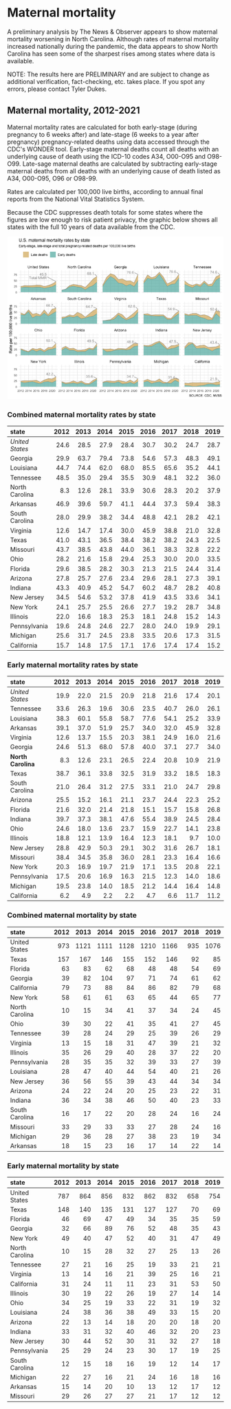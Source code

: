 # Maternal mortality

A preliminary analysis by The News & Observer appears to show maternal mortality worsening in North Carolina. Although rates of maternal mortality increased nationally during the pandemic, the data appears to show North Carolina has seen some of the sharpest rises among states where data is available.

NOTE: The results here are PRELIMINARY and are subject to change as additional verification, fact-checking, etc. takes place. If you spot any errors, please contact Tyler Dukes.

## Maternal mortality, 2012-2021

Maternal mortality rates are calculated for both early-stage (during pregnancy to 6 weeks after) and late-stage (6 weeks to a year after pregnancy) pregnancy-related deaths using data accessed through the CDC's WONDER tool. Early-stage maternal deaths count all deaths with an underlying cause of death using the ICD-10 codes A34, O00-O95 and O98-O99. Late-sage maternal deaths are calculated by subtracting early-stage maternal deaths from all deaths with an underlying cause of death listed as A34, O00-O95, O96 or O98-99.

Rates are calculated per 100,000 live births, according to annual final reports from the National Vital Statistics System.

Because the CDC suppresses death totals for some states where the figures are low enough to risk patient privacy, the graphic below shows all states with the full 10 years of data available from the CDC.

![Maternal mortality 2012-2021](/img/mmr_combined.png)

### Combined maternal mortality rates by state

|state          | 2012| 2013| 2014| 2015| 2016| 2017| 2018| 2019| 2020| 2021|
|:--------------|----:|----:|----:|----:|----:|----:|----:|----:|----:|----:|
|*United States*  | 24.6| 28.5| 27.9| 28.4| 30.7| 30.2| 24.7| 28.7| 35.1| 45.5|
|Georgia        | 29.9| 63.7| 79.4| 73.8| 54.6| 57.3| 48.3| 49.1| 40.0| 76.6|
|Louisiana      | 44.7| 74.4| 62.0| 68.0| 85.5| 65.6| 35.2| 44.1| 54.1| 76.6|
|Tennessee      | 48.5| 35.0| 29.4| 35.5| 30.9| 48.1| 32.2| 36.0| 66.1| 74.6|
|North Carolina |  8.3| 12.6| 28.1| 33.9| 30.6| 28.3| 20.2| 37.9| 56.5| 68.1|
|Arkansas       | 46.9| 39.6| 59.7| 41.1| 44.4| 37.3| 59.4| 38.3| 62.4| 66.7|
|South Carolina | 28.0| 29.9| 38.2| 34.4| 48.8| 42.1| 28.2| 42.1| 55.7| 64.7|
|Virginia       | 12.6| 14.7| 17.4| 30.0| 45.9| 38.8| 21.0| 32.8| 46.4| 62.6|
|Texas          | 41.0| 43.1| 36.5| 38.4| 38.2| 38.2| 24.3| 22.5| 42.1| 54.9|
|Missouri       | 43.7| 38.5| 43.8| 44.0| 36.1| 38.3| 32.8| 22.2| 56.3| 50.4|
|Ohio           | 28.2| 21.6| 15.8| 29.4| 25.3| 30.0| 20.0| 33.5| 33.3| 50.1|
|Florida        | 29.6| 38.5| 28.2| 30.3| 21.3| 21.5| 24.4| 31.4| 27.7| 49.5|
|Arizona        | 27.8| 25.7| 27.6| 23.4| 29.6| 28.1| 27.3| 39.1| 50.7| 48.8|
|Indiana        | 43.3| 40.9| 45.2| 54.7| 60.2| 48.7| 28.2| 40.8| 42.0| 47.5|
|New Jersey     | 34.5| 54.6| 53.2| 37.8| 41.9| 43.5| 33.6| 34.1| 35.7| 43.4|
|New York       | 24.1| 25.7| 25.5| 26.6| 27.7| 19.2| 28.7| 34.8| 33.4| 42.2|
|Illinois       | 22.0| 16.6| 18.3| 25.3| 18.1| 24.8| 15.2| 14.3| 27.8| 35.6|
|Pennsylvania   | 19.6| 24.8| 24.6| 22.7| 28.0| 24.0| 19.9| 29.1| 19.1| 34.7|
|Michigan       | 25.6| 31.7| 24.5| 23.8| 33.5| 20.6| 17.3| 31.5| 36.5| 31.4|
|California     | 15.7| 14.8| 17.5| 17.1| 17.6| 17.4| 17.4| 15.2| 19.3| 21.9|

### Early maternal mortality rates by state

|state          | 2012| 2013| 2014| 2015| 2016| 2017| 2018| 2019| 2020| 2021|
|:--------------|----:|----:|----:|----:|----:|----:|----:|----:|----:|----:|
|*United States*  | 19.9| 22.0| 21.5| 20.9| 21.8| 21.6| 17.4| 20.1| 23.8| 32.9|
|Tennessee      | 33.6| 26.3| 19.6| 30.6| 23.5| 40.7| 26.0| 26.1| 52.1| 62.4|
|Louisiana      | 38.3| 60.1| 55.8| 58.7| 77.6| 54.1| 25.2| 33.9| 36.6| 60.9|
|Arkansas       | 39.1| 37.0| 51.9| 25.7| 34.0| 32.0| 45.9| 32.8| 42.6| 52.8|
|Virginia       | 12.6| 13.7| 15.5| 20.3| 38.1| 24.9| 16.0| 21.6| 29.6| 50.1|
|Georgia        | 24.6| 51.3| 68.0| 57.8| 40.0| 37.1| 27.7| 34.0| 24.5| 49.2|
|**North Carolina** |  8.3| 12.6| 23.1| 26.5| 22.4| 20.8| 10.9| 21.9| 29.1| 44.0|
|Texas          | 38.7| 36.1| 33.8| 32.5| 31.9| 33.2| 18.5| 18.3| 32.0| 43.9|
|South Carolina | 21.0| 26.4| 31.2| 27.5| 33.1| 21.0| 24.7| 29.8| 32.3| 43.7|
|Arizona        | 25.5| 15.2| 16.1| 21.1| 23.7| 24.4| 22.3| 25.2| 37.7| 41.1|
|Florida        | 21.6| 32.0| 21.4| 21.8| 15.1| 15.7| 15.8| 26.8| 22.4| 40.2|
|Indiana        | 39.7| 37.3| 38.1| 47.6| 55.4| 38.9| 24.5| 28.4| 31.8| 40.0|
|Ohio           | 24.6| 18.0| 13.6| 23.7| 15.9| 22.7| 14.1| 23.8| 26.3| 31.6|
|Illinois       | 18.8| 12.1| 13.9| 16.4| 12.3| 18.1|  9.7| 10.0| 19.5| 31.0|
|New Jersey     | 28.8| 42.9| 50.3| 29.1| 30.2| 31.6| 26.7| 18.1| 27.6| 30.5|
|Missouri       | 38.4| 34.5| 35.8| 36.0| 28.1| 23.3| 16.4| 16.6| 43.3| 27.4|
|New York       | 20.3| 16.9| 19.7| 21.9| 17.1| 13.5| 20.8| 22.1| 17.7| 26.1|
|Pennsylvania   | 17.5| 20.6| 16.9| 16.3| 21.5| 12.3| 14.0| 18.6| 12.2| 21.9|
|Michigan       | 19.5| 23.8| 14.0| 18.5| 21.2| 14.4| 16.4| 14.8| 27.9| 19.1|
|California     |  6.2|  4.9|  2.2|  2.2|  4.7|  6.6| 11.7| 11.2|  7.6|  9.7|

### Combined maternal mortality by state

|state          | 2012| 2013| 2014| 2015| 2016| 2017| 2018| 2019| 2020| 2021|
|:--------------|----:|----:|----:|----:|----:|----:|----:|----:|----:|----:|
|United States  |  973| 1121| 1111| 1128| 1210| 1166|  935| 1076| 1268| 1666|
|Texas          |  157|  167|  146|  155|  152|  146|   92|   85|  155|  205|
|Florida        |   63|   83|   62|   68|   48|   48|   54|   69|   58|  107|
|Georgia        |   39|   82|  104|   97|   71|   74|   61|   62|   49|   95|
|California     |   79|   73|   88|   84|   86|   82|   79|   68|   81|   92|
|New York       |   58|   61|   61|   63|   65|   44|   65|   77|   70|   89|
|North Carolina |   10|   15|   34|   41|   37|   34|   24|   45|   66|   82|
|Ohio           |   39|   30|   22|   41|   35|   41|   27|   45|   43|   65|
|Tennessee      |   39|   28|   24|   29|   25|   39|   26|   29|   52|   61|
|Virginia       |   13|   15|   18|   31|   47|   39|   21|   32|   44|   60|
|Illinois       |   35|   26|   29|   40|   28|   37|   22|   20|   37|   47|
|Pennsylvania   |   28|   35|   35|   32|   39|   33|   27|   39|   25|   46|
|Louisiana      |   28|   47|   40|   44|   54|   40|   21|   26|   31|   44|
|New Jersey     |   36|   56|   55|   39|   43|   44|   34|   34|   35|   44|
|Arizona        |   24|   22|   24|   20|   25|   23|   22|   31|   39|   38|
|Indiana        |   36|   34|   38|   46|   50|   40|   23|   33|   33|   38|
|South Carolina |   16|   17|   22|   20|   28|   24|   16|   24|   31|   37|
|Missouri       |   33|   29|   33|   33|   27|   28|   24|   16|   39|   35|
|Michigan       |   29|   36|   28|   27|   38|   23|   19|   34|   38|   33|
|Arkansas       |   18|   15|   23|   16|   17|   14|   22|   14|   22|   24|

### Early maternal mortality by state

|state          | 2012| 2013| 2014| 2015| 2016| 2017| 2018| 2019| 2020| 2021|
|:--------------|----:|----:|----:|----:|----:|----:|----:|----:|----:|----:|
|United States  |  787|  864|  856|  832|  862|  832|  658|  754|  861| 1205|
|Texas          |  148|  140|  135|  131|  127|  127|   70|   69|  118|  164|
|Florida        |   46|   69|   47|   49|   34|   35|   35|   59|   47|   87|
|Georgia        |   32|   66|   89|   76|   52|   48|   35|   43|   30|   61|
|New York       |   49|   40|   47|   52|   40|   31|   47|   49|   37|   55|
|North Carolina |   10|   15|   28|   32|   27|   25|   13|   26|   34|   53|
|Tennessee      |   27|   21|   16|   25|   19|   33|   21|   21|   41|   51|
|Virginia       |   13|   14|   16|   21|   39|   25|   16|   21|   28|   48|
|California     |   31|   24|   11|   11|   23|   31|   53|   50|   32|   41|
|Illinois       |   30|   19|   22|   26|   19|   27|   14|   14|   26|   41|
|Ohio           |   34|   25|   19|   33|   22|   31|   19|   32|   34|   41|
|Louisiana      |   24|   38|   36|   38|   49|   33|   15|   20|   21|   35|
|Arizona        |   22|   13|   14|   18|   20|   20|   18|   20|   29|   32|
|Indiana        |   33|   31|   32|   40|   46|   32|   20|   23|   25|   32|
|New Jersey     |   30|   44|   52|   30|   31|   32|   27|   18|   27|   31|
|Pennsylvania   |   25|   29|   24|   23|   30|   17|   19|   25|   16|   29|
|South Carolina |   12|   15|   18|   16|   19|   12|   14|   17|   18|   25|
|Michigan       |   22|   27|   16|   21|   24|   16|   18|   16|   29|   20|
|Arkansas       |   15|   14|   20|   10|   13|   12|   17|   12|   15|   19|
|Missouri       |   29|   26|   27|   27|   21|   17|   12|   12|   30|   19|
